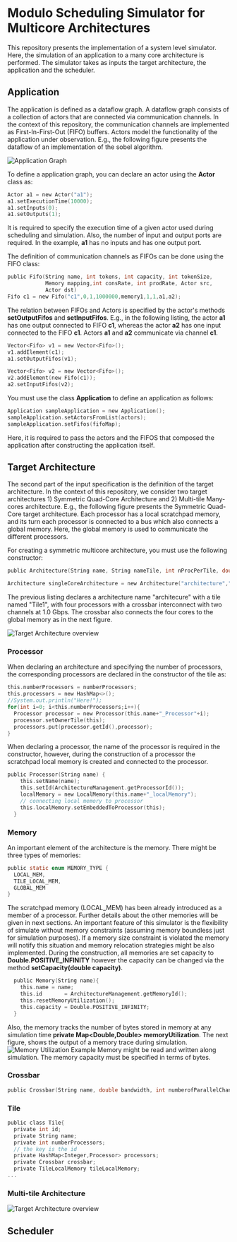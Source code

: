 # Modulo Scheduling Simulator for Multicore Architectures

This repository presents the implementation of a system level simulator.
Here, the simulation of an application to a many core architecture is performed.
The simulator takes as inputs the target architecture, the application and the scheduler.


## Application
The application is defined as a dataflow graph. A dataflow graph consists of a collection of actors that are connected via communication channels.
In the context of this repository, the communication channels are implemented as First-In-First-Out (FIFO) buffers.
Actors model the functionality of the application under observation.
E.g., the following figure presents the dataflow of an implementation of the sobel algorithm.

![Application Graph](img/DFG.png)

To define a application graph, you can declare an actor using the **Actor** class as:

```c
Actor a1 = new Actor("a1");                                                                                   
a1.setExecutionTime(10000);                                                                                   
a1.setInputs(0);                                                                                              
a1.setOutputs(1);  
```

It is required to specify the execution time of a given actor used during scheduling and simulation. Also, the number of input and output ports are required. In the example, **a1** has no inputs and has one output port.

The definition of communication channels as FIFOs can be done using the FIFO class:
```c
public Fifo(String name, int tokens, int capacity, int tokenSize,
            Memory mapping,int consRate, int prodRate, Actor src, 
            Actor dst)
Fifo c1 = new Fifo("c1",0,1,1000000,memory1,1,1,a1,a2); 
```

The relation between FIFOs and Actors is specified by the actor's methods **setOutputFifos** and **setInputFifos**.
E.g., in the following listing, the actor **a1** has one output connected to FIFO **c1**, whereas the actor **a2** has one input connected to the FIFO **c1**. Actors **a1** and **a2** communicate via channel **c1**.

```c
Vector<Fifo> v1 = new Vector<Fifo>();
v1.addElement(c1);
a1.setOutputFifos(v1);

Vector<Fifo> v2 = new Vector<Fifo>();
v2.addElement(new Fifo(c1));
a2.setInputFifos(v2);
```

You must use the class **Application** to define an application as follows:

```c
Application sampleApplication = new Application();
sampleApplication.setActorsFromList(actors);
sampleApplication.setFifos(fifoMap);
```

Here, it is required to pass the actors and the FIFOS that composed the application after constructing the application itself.


## Target Architecture

The second part of the input specification is the definition of the target architecture.
In the context of this repository, we consider two target architectures 1) Symmetric Quad-Core Architecture and 2) Multi-tile Many-cores architecture. 
E.g., the following figure presents the Symmetric Quad-Core target architecture.
Each processor has a local scratchpad memory, and its turn each processor is connected to a bus which also connects a global memory. Here, the global memory is used to communicate the different processors.

For creating a symmetric multicore architecture, you must use the following constructor:

```c
public Architecture(String name, String nameTile, int nProcPerTile, double BWCrossbars, int channelsCrossbar)

Architecture singleCoreArchitecture = new Architecture("architecture","Tile1", 4, 1.0, 2);
```

The previous listing declares a architecture name "architecure" with a tile named "Tile1", with four processors with a crossbar interconnect with two channels at 1.0 Gbps.
The crossbar also connects the four cores to the global memory as in the next figure.

![Target Architecture overview](img/targetQuadCore.png)

### Processor 

When declaring an architecture and specifying the number of processors, the corresponding processors are declared in the constructor of the tile  as:

```c
this.numberProcessors = numberProcessors;
this.processors = new HashMap<>();
//System.out.println("Here!");
for(int i=0; i<this.numberProcessors;i++){
  Processor processor = new Processor(this.name+"_Processor"+i);
  processor.setOwnerTile(this);
  processors.put(processor.getId(),processor);
}
```

When declaring a processor, the name of the processor is required in the constructor, however, during the construction of a processor the scratchpad local memory is created and connected to the processor.

```c
public Processor(String name) {
    this.setName(name);
    this.setId(ArchitectureManagement.getProcessorId());
    localMemory = new LocalMemory(this.name+"_localMemory");
    // connecting local memory to processor
    this.localMemory.setEmbeddedToProcessor(this);
  }
```

### Memory 
An important element of the architecture is the memory. There might be three types of memories:

```c
public static enum MEMORY_TYPE {
  LOCAL_MEM,
  TILE_LOCAL_MEM,
  GLOBAL_MEM
}
```

The scratchpad memory (LOCAL_MEM) has been already introduced as a member of a processor. Further details about the other memories will be given in next sections.
An important feature of this simulator is the flexibility of simulate without memory constraints (assuming memory boundless just for simulation purposes). If a memory size constraint is violated the memory will notify this situation and memory relocation strategies might be also implemented. During the construction, all memories are set capacity to **Double.POSITIVE_INFINITY** however the capacity can be changed via the method **setCapacity(double capacity)**.

```c
  public Memory(String name){
    this.name = name;
    this.id       = ArchitectureManagement.getMemoryId();
    this.resetMemoryUtilization();
    this.capacity = Double.POSITIVE_INFINITY;
  }
```


Also, the memory tracks the number of bytes stored in memory at any simulation time **private Map<Double,Double> memoryUtilization**. The next figure, shows the output of a memory trace during simulation.
![Memory Utilization Example](img/memUtilEx.png)
Memory might be read and written along simulation. The memory capacity must be specified in terms of bytes.

### Crossbar
```c
public Crossbar(String name, double bandwidth, int numberofParallelChannels)
```

### Tile

```c
public class Tile{
  private int id;
  private String name;
  private int numberProcessors;
  // the key is the id
  private HashMap<Integer,Processor> processors;
  private Crossbar crossbar;
  private TileLocalMemory tileLocalMemory;
...
```

### Multi-tile Architecture

![Target Architecture overview](img/targetArch.png)

## Scheduler
